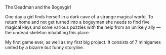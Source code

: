 The Deadman and the Bogeygirl

One day a girl finds herself in a dark cave of a strange magical world. To return home and not get turned into a bogeyman she needs to find five magical keys and solve various puzzles with the help from an unlikely ally — the undead skeleton inhabiting this place.

My first game ever, as well as my first big project. It consists of 7 minigames united by a bizarre but funny storyline.
